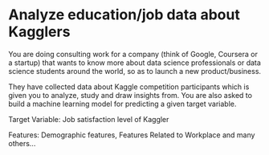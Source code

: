 # Analyze education/job data about Kagglers

You are doing consulting work for a company (think of Google, Coursera or a startup) that wants to know more about data science professionals or data science students around the world, so as to launch a new product/business.

They have collected data about Kaggle competition participants which is given you to analyze, study and draw insights from. You are also asked to build a machine learning model for predicting a given target variable.

Target Variable: Job satisfaction level of Kaggler

Features: Demographic features, Features Related to Workplace and many others...

